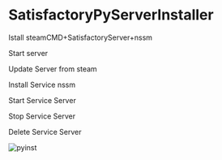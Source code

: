 # SatisfactoryPyServerInstaller

Istall steamCMD+SatisfactoryServer+nssm

Start server

Update Server from steam

Install Service nssm

Start Service Server

Stop Service Server

Delete Service Server

![pyinst](https://user-images.githubusercontent.com/106923482/172063002-81f2527f-4068-4c3a-959e-d5cd8259f4c7.png)
